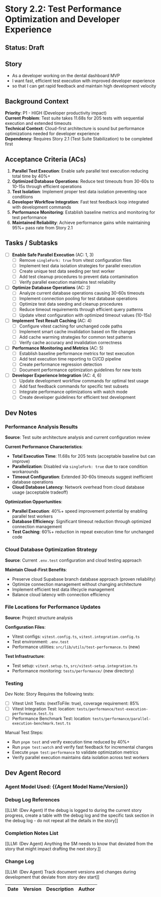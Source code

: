 # Story 2.2: Test Performance Optimization and Developer Experience

## Status: Draft

## Story

- As a developer working on the dental dashboard MVP  
- I want fast, efficient test execution with improved developer experience
- so that I can get rapid feedback and maintain high development velocity

## Background Context
**Priority**: P1 - HIGH (Developer productivity impact)  
**Current Problem**: Test suite takes 11.68s for 205 tests with sequential execution and extended timeouts  
**Technical Context**: Cloud-first architecture is sound but performance optimizations needed for developer experience  
**Dependency**: Requires Story 2.1 (Test Suite Stabilization) to be completed first

## Acceptance Criteria (ACs)

1. **Parallel Test Execution**: Enable safe parallel test execution reducing total time by 40%+
2. **Optimized Database Operations**: Reduce test timeouts from 30-60s to 10-15s through efficient operations
3. **Test Isolation**: Implement proper test data isolation preventing race conditions
4. **Developer Workflow Integration**: Fast test feedback loop integrated with development commands
5. **Performance Monitoring**: Establish baseline metrics and monitoring for test performance
6. **Maintained Reliability**: Achieve performance gains while maintaining 95%+ pass rate from Story 2.1

## Tasks / Subtasks

- [ ] **Enable Safe Parallel Execution** (AC: 1, 3)
  - [ ] Remove `singleFork: true` from vitest configuration files
  - [ ] Implement test data isolation strategies for parallel execution
  - [ ] Create unique test data seeding per test worker
  - [ ] Add test cleanup procedures to prevent data contamination
  - [ ] Verify parallel execution maintains test reliability

- [ ] **Optimize Database Operations** (AC: 2)
  - [ ] Analyze current database operations causing 30-60s timeouts
  - [ ] Implement connection pooling for test database operations
  - [ ] Optimize test data seeding and cleanup procedures
  - [ ] Reduce timeout requirements through efficient query patterns
  - [ ] Update vitest configuration with optimized timeout values (10-15s)

- [ ] **Implement Test Result Caching** (AC: 4)
  - [ ] Configure vitest caching for unchanged code paths
  - [ ] Implement smart cache invalidation based on file changes
  - [ ] Add cache warming strategies for common test patterns
  - [ ] Verify cache accuracy and invalidation correctness

- [ ] **Performance Monitoring and Metrics** (AC: 5)
  - [ ] Establish baseline performance metrics for test execution
  - [ ] Add test execution time reporting to CI/CD pipeline  
  - [ ] Create performance regression detection
  - [ ] Document performance optimization guidelines for new tests

- [ ] **Developer Experience Integration** (AC: 4, 6)
  - [ ] Update development workflow commands for optimal test usage
  - [ ] Add fast feedback commands for specific test subsets
  - [ ] Integrate performance optimizations with watch mode
  - [ ] Create developer guidelines for efficient test development

## Dev Notes

### Performance Analysis Results
**Source**: Test suite architecture analysis and current configuration review

**Current Performance Characteristics**:
- **Total Execution Time**: 11.68s for 205 tests (acceptable baseline but can improve)
- **Parallelization**: Disabled via `singleFork: true` due to race condition workarounds
- **Timeout Configuration**: Extended 30-60s timeouts suggest inefficient database operations  
- **Cloud Database Latency**: Network overhead from cloud database usage (acceptable tradeoff)

**Optimization Opportunities**:
- **Parallel Execution**: 40%+ speed improvement potential by enabling parallel test workers
- **Database Efficiency**: Significant timeout reduction through optimized connection management
- **Test Caching**: 60%+ reduction in repeat execution time for unchanged code

### Cloud Database Optimization Strategy
**Source**: Current `.env.test` configuration and cloud testing approach

**Maintain Cloud-First Benefits**:
- Preserve cloud Supabase branch database approach (proven reliability)
- Optimize connection management without changing architecture
- Implement efficient test data lifecycle management
- Balance cloud latency with connection efficiency

### File Locations for Performance Updates
**Source**: Project structure analysis

**Configuration Files**:
- Vitest configs: `vitest.config.ts`, `vitest.integration.config.ts`
- Test environment: `.env.test`
- Performance utilities: `src/lib/utils/test-performance.ts` (new)

**Test Infrastructure**:
- Test setup: `vitest.setup.ts`, `src/vitest-setup.integration.ts`
- Performance monitoring: `tests/performance/` (new directory)

### Testing

Dev Note: Story Requires the following tests:

- [ ] Vitest Unit Tests: (nextToFile: true), coverage requirement: 85%
- [ ] Vitest Integration Test: location: `tests/performance/test-execution-performance.test.ts`
- [ ] Performance Benchmark Test: location: `tests/performance/parallel-execution-benchmark.test.ts`

Manual Test Steps:
- Run `pnpm test` and verify execution time reduced by 40%+
- Run `pnpm test:watch` and verify fast feedback for incremental changes
- Execute `pnpm test:performance` to validate optimization metrics
- Verify parallel execution maintains data isolation across test workers

## Dev Agent Record

### Agent Model Used: {{Agent Model Name/Version}}

### Debug Log References

[[LLM: (Dev Agent) If the debug is logged to during the current story progress, create a table with the debug log and the specific task section in the debug log - do not repeat all the details in the story]]

### Completion Notes List

[[LLM: (Dev Agent) Anything the SM needs to know that deviated from the story that might impact drafting the next story.]]

### Change Log

[[LLM: (Dev Agent) Track document versions and changes during development that deviate from story dev start]]

| Date | Version | Description | Author |
| :--- | :------ | :---------- | :----- |